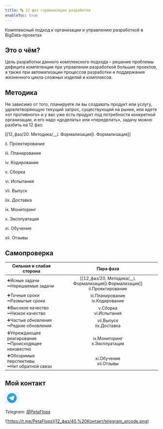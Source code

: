 ```yaml
---
title: 🔠 12 фаз гармонизации разработки
enableToc: true
---
```


Комплексный подход к организации и управлению разработкой в BigData-проектах

## Это о чём?
Цель разработки данного комплексного подхода – решение проблемы дефицита компетенции при управлении разработкой больших проектов, а также при автоматизации процессов разработки и поддержания жизненного цикла сложных изделий и комплексов.

## Методика
Не зависимо от того, планируете ли вы создавать продукт или услугу, удовлетворяющую текущий запрос, существующий на рынке, или идете «от противного» и у вас уже есть продукт под потребности конкретной организации, и его надо «доделать» или «переделать», задачу можно разбить на 12 фаз: 


[[12_фаз/20. Методика/__i. Формализация|i. Формализация]]

ii. Проектирование

iii. Планирование

iv. Кодирование

v. Сборка

vi. Испытания

vii. Выпуск

iix. Доставка

ix. Мониторинг

x. Эксплуатация

xi. Обучение

xii. Отзывы

## Самопроверка

| Сильная и слабая сторона |        Пара фаза       |
|----------|:-------------:|
|  ➕Ясные задачи<br> ➖Нерешаемые задачи | [[12_фаз/20. Методика/__i. Формализация\|i.Формализация]]<br>ii.Проектирование |
| ➕Точные сроки<br> ➖Размытые сроки |  iii.Планирование<br>iv.Кодирование | 
| ➕Высокое качество<br> ➖Низкое качество |  v.Сборка<br>vi.Испытания |  
| ➕Частые обновления<br> ➖Редкие обновления | vii.Выпуск<br>iix.Доставка | 
| ➕Упреждающее реагирование<br>➖Происходящее неизвестно | ix.Мониторинг<br>x.Эксплуатация | 
| ➕Обозримые перспективы <br>➖Нет обратной связи |  xi.Обучение<br>xii.Отзывы | 

## Мой контакт

![Telegram](12_фаз/40.%20Контакт/telegram-icon-blue-angle.png)

*Telegram: [@PetaFlops](https://t.me/PetaFlops)*

![https://t.me/PetaFlops](12_фаз/40.%20Контакт/telegram_qrcode.png)
